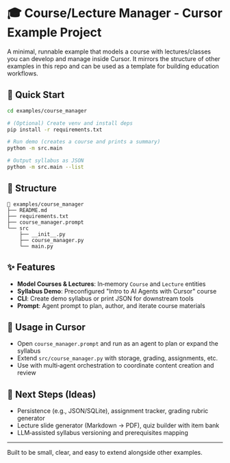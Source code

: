 # 🎓 Course/Lecture Manager - Cursor Example Project

A minimal, runnable example that models a course with lectures/classes you can develop and manage inside Cursor. It mirrors the structure of other examples in this repo and can be used as a template for building education workflows.

## 🚀 Quick Start

```bash
cd examples/course_manager

# (Optional) Create venv and install deps
pip install -r requirements.txt

# Run demo (creates a course and prints a summary)
python -m src.main

# Output syllabus as JSON
python -m src.main --list
```

## 📁 Structure

```
📁 examples/course_manager
├── README.md
├── requirements.txt
├── course_manager.prompt
└── src
    ├── __init__.py
    ├── course_manager.py
    └── main.py
```

## ✨ Features

- **Model Courses & Lectures**: In‑memory `Course` and `Lecture` entities
- **Syllabus Demo**: Preconfigured "Intro to AI Agents with Cursor" course
- **CLI**: Create demo syllabus or print JSON for downstream tools
- **Prompt**: Agent prompt to plan, author, and iterate course materials

## 🧰 Usage in Cursor

- Open `course_manager.prompt` and run as an agent to plan or expand the syllabus
- Extend `src/course_manager.py` with storage, grading, assignments, etc.
- Use with multi‑agent orchestration to coordinate content creation and review

## 🔄 Next Steps (Ideas)

- Persistence (e.g., JSON/SQLite), assignment tracker, grading rubric generator
- Lecture slide generator (Markdown → PDF), quiz builder with item bank
- LLM‑assisted syllabus versioning and prerequisites mapping

---

Built to be small, clear, and easy to extend alongside other examples.


